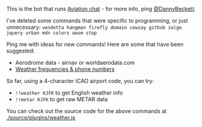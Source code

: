 This is the bot that runs [Aviation chat](http://chat.stackexchange.com/rooms/12036/aviation) - for more info, ping [@DannyBeckett](http://aviation.stackexchange.com/users/97/danny-beckett).

I've deleted some commands that were specific to programming, or just unnecessary: `vendetta hangman firefly domain cowsay github zalgo jquery urban mdn colors awsm stop`

Ping me with ideas for new commands! Here are some that have been suggested:

- Aerodrome data - airnav or worldaerodata.com
- [Weather frequencies & phone numbers](https://www.faa.gov/air_traffic/weather/asos/)

So far, using a 4-character ICAO airport code, you can try:

- `!!weather KJFK` to get English weather info
- `!!metar KJFK` to get raw METAR data

You can check out the source code for the above commands at [./source/plugins/weather.js](https://github.com/dannybeckett/SO-ChatBot/blob/master/source/plugins/weather.js)
